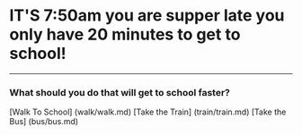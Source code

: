 # IT'S 7:50am you are supper late you only have 20 minutes to get to school!
---
### What should you do that will get to school faster?

[Walk To School]  (walk/walk.md)
[Take the Train] (train/train.md)
[Take the Bus] (bus/bus.md)


